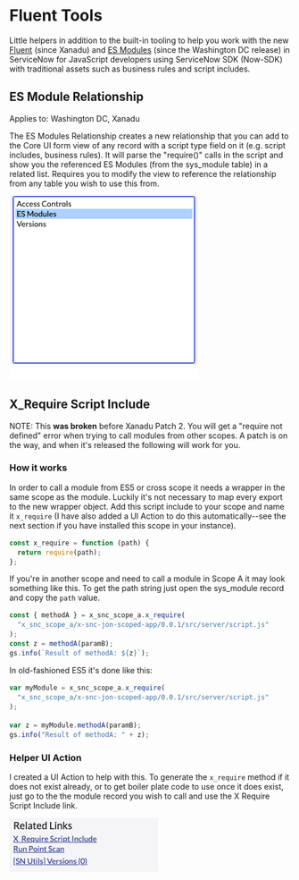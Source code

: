 # Fluent Tools

Little helpers in addition to the built-in tooling to help you work with the new [Fluent](https://docs.servicenow.com/bundle/xanadu-api-reference/page/build/servicenow-sdk/concept/servicenow-fluent.html) (since Xanadu) and [ES Modules](https://docs.servicenow.com/bundle/washingtondc-api-reference/page/script/sdk/concept/servicenow-sdk.html) (since the Washington DC release) in ServiceNow for JavaScript developers using ServiceNow SDK (Now-SDK) with traditional assets such as business rules and script includes.

## ES Module Relationship

Applies to: Washington DC, Xanadu

The ES Modules Relationship creates a new relationship that you can add to the Core UI form view of any record with a script type field on it (e.g. script includes, business rules). It will parse the "require()" calls in the script and show you the referenced ES Modules (from the sys_module table) in a related list. Requires you to modify the view to reference the relationship from any table you wish to use this from.

![Adding ES Module related list to form](./images/add_relationship.png)

## X_Require Script Include

NOTE: This **was broken** before Xanadu Patch 2. You will get a "require not defined" error when trying to call modules from other scopes. A patch is on the way, and when it's released the following will work for you.

### How it works

In order to call a module from ES5 or cross scope it needs a wrapper in the same scope as the module. Luckily it's not necessary to map every export to the new wrapper object. Add this script include to your scope and name it `x_require` (I have also added a UI Action to do this automatically--see the next section if you have installed this scope in your instance).

```javascript
const x_require = function (path) {
  return require(path);
};
```

If you're in another scope and need to call a module in Scope A it may look something like this. To get the path string just open the sys_module record and copy the `path` value.

```javascript
const { methodA } = x_snc_scope_a.x_require(
  "x_snc_scope_a/x-snc-jon-scoped-app/0.0.1/src/server/script.js"
);
const z = methodA(paramB);
gs.info(`Result of methodA: ${z}`);
```

In old-fashioned ES5 it's done like this:

```javascript
var myModule = x_snc_scope_a.x_require(
  "x_snc_scope_a/x-snc-jon-scoped-app/0.0.1/src/server/script.js"
);

var z = myModule.methodA(paramB);
gs.info("Result of methodA: " + z);
```

### Helper UI Action

I created a UI Action to help with this. To generate the `x_require` method if it does not exist already, or to get boiler plate code to use once it does exist, just go to the the module record you wish to call and use the X Require Script Include link.

![X Require Script Include UI Action](./images/x_require_ui_action.png)
